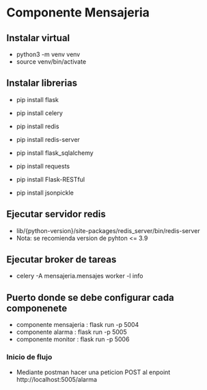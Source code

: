 # Componente Mensajeria

## Instalar virtual
 - python3 -m venv venv
 - source venv/bin/activate

## Instalar librerias
 - pip install flask
 - pip install celery
 - pip install redis
 - pip install redis-server

 - pip install flask_sqlalchemy

 - pip install requests

 - pip install Flask-RESTful
 - pip install jsonpickle

## Ejecutar servidor redis
 - lib/{python-version}/site-packages/redis_server/bin/redis-server
 - Nota: se recomienda version de pyhton <= 3.9

## Ejecutar broker de tareas
 - celery -A mensajeria.mensajes worker -l info

 ## Puerto donde se debe configurar cada componenete
  - componente mensajeria : flask run -p 5004
  - componente alarma : flask run -p 5005
  - componente monitor : flask run -p 5006

  ### Inicio de flujo
   - Mediante postman hacer una peticion POST al enpoint http://localhost:5005/alarma
